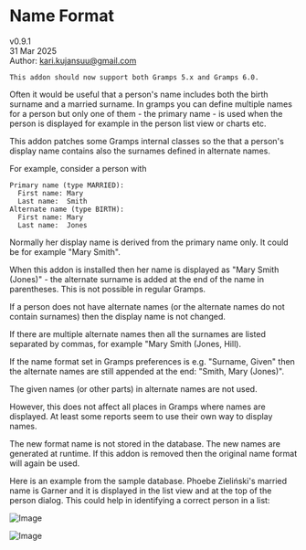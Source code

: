 # Name Format
v0.9.1<br>
31 Mar 2025<br>
Author: kari.kujansuu@gmail.com<br>


	This addon should now support both Gramps 5.x and Gramps 6.0.

Often it would be useful that a person's name includes both the birth surname and a married surname. In gramps you can define multiple names for a person but only one of them - the primary name - is used when the person is displayed for example in the person list view or charts etc.

This addon patches some Gramps internal classes so the that a person's display name contains also the surnames defined in alternate names.

For example, consider a person with

    Primary name (type MARRIED):
      First name: Mary 
      Last name:  Smith
    Alternate name (type BIRTH):
      First name: Mary 
      Last name:  Jones

Normally her display name is derived from the primary name only. It could be for example "Mary Smith". 

When this addon is installed then her name is displayed as "Mary Smith (Jones)" - the alternate surname is added at the end of the name in parentheses. This is not possible in regular Gramps.

If a person does not have alternate names (or the alternate names do not contain surnames) then the display name is not changed.

If there are multiple alternate names then all the surnames are listed separated by commas, for example "Mary Smith (Jones, Hill).

If the name format set in Gramps preferences is e.g. "Surname, Given" then the alternate names are still appended at the end: "Smith, Mary (Jones)".

The given names (or other parts) in alternate names are not used.

However, this does not affect all places in Gramps where names are displayed. At least some reports seem to use their own way to display names.

The new format name is not stored in the database. The new names are generated at runtime. If this addon is removed then the original name format will again be used.

Here is an example from the sample database. Phoebe Zieliński's married name is Garner and it is displayed in the list view
and at the top of the person dialog. This could help in identifying a correct person in a list:

![Image](nameformat-1.png)

![Image](nameformat-2.png)

